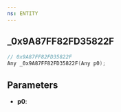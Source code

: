 ```yaml
---
ns: ENTITY
---
```

## _0x9A87FF82FD35822F

```c
// 0x9A87FF82FD35822F
Any _0x9A87FF82FD35822F(Any p0);
```

## Parameters
* **p0**:
